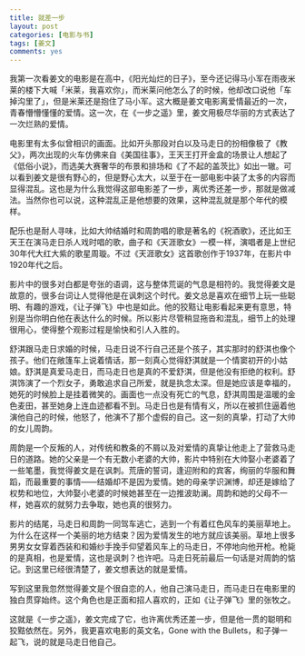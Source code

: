 ```yaml
---
title: 就差一步
layout: post
categories: [电影与书]
tags: [姜文]
comments: yes
---
```


我第一次看姜文的电影是在高中，《阳光灿烂的日子》，至今还记得马小军在雨夜米莱的楼下大喊「米莱，我喜欢你」，而米莱问他怎么了的时候，他却改口说他「车掉沟里了」，但是米莱还是抱住了马小军。这大概是姜文电影离爱情最近的一次，青春懵懵懂懂的爱情。这一次，在《一步之遥》里，姜文用极尽华丽的方式表达了一次烂熟的爱情。 

电影里有太多似曾相识的画面。比如开头那段对白以及马走日的扮相像极了《教父》，两次出现的火车仿佛来自《美国往事》，王天王打开金盒的场景让人想起了《低俗小说》，而选美大赛奢华的布景和排场和《了不起的盖茨比》如出一辙。可以看到姜文是很有野心的，但是野心太大，以至于在一部电影中装了太多的内容而显得混乱。这也是为什么我觉得这部电影差了一步，离优秀还差一步，那就是做减法。当然你也可以说，这种混乱正是他想要的效果，这种混乱就是那个年代的模样。 

配乐也是耐人寻味，比如大帅结婚时和周韵唱的歌是著名的《祝酒歌》，还比如王天王在演马走日杀人戏时唱的歌，曲子和《天涯歌女》一模一样，演唱者是上世纪30年代大红大紫的歌星周璇。不过《天涯歌女》这首歌创作于1937年，在影片中1920年代之后。 

影片中的很多对白都是夸张的语调，这与整体荒诞的气息是相符的。我觉得姜文是故意的，很多台词让人觉得他是在讽刺这个时代。姜文总是喜欢在细节上玩一些聪明、有趣的游戏，《让子弹飞》中也是如此。他的狡黠让电影看起来更有意思，特别是当你明白他在表达什么的时候。所以影片尽管稍显拖沓和混乱，细节上的处理很用心，使得整个观影过程是愉快和引人入胜的。 

舒淇跟马走日求婚的时候，马走日说不行自己还是个孩子，其实那时的舒淇也像个孩子。他们在敞篷车上说着情话，那一刻真心觉得舒淇就是一个情窦初开的小姑娘。舒淇是真爱马走日，而马走日也是真的不爱舒淇，但是他没有拒绝的权利。舒淇饰演了一个烈女子，勇敢追求自己所爱，就是执念太深。但是她应该是幸福的，她死的时候脸上是挂着微笑的。画面也一点没有死亡的气息，舒淇周围是温暖的金色麦田，甚至她身上连血迹都看不到。马走日也是有情有义，所以在被抓住逼着他演他自己的时候，他怒了，他演不了那个虚假的自己。这一刻的真挚，打动了大帅的女儿周韵。 

周韵是一个反叛的人，对传统和教条的不屑以及对爱情的真挚让他走上了营救马走日的道路。她的父亲是一个有无数小老婆的大帅，影片中特别在大帅娶小老婆着了一些笔墨，我觉得姜文是在讽刺。荒唐的誓词，逢迎附和的宾客，绚丽的华服和舞蹈，而最重要的事情——结婚却不是因为爱情。她的母亲学识渊博，却还是嫁给了权势和地位，大帅娶小老婆的时候她甚至在一边推波助澜。周韵和她的父母不一样，她喜欢的就努力去争取，她也真的很努力。 

影片的结尾，马走日和周韵一同驾车逃亡，逃到一个有着红色风车的美丽草地上。为什么在这样一个美丽的地方结束？因为爱情发生的地方就应该美丽。草地上很多男男女女穿着西装和和婚纱手挽手仰望着风车上的马走日，不停地向他开枪。枪毙的是真相，也是爱情，这也是讽刺？也许吧。马走日死前最后一句话是对周韵的惦记。到这里已经很清楚了，姜文想表达的就是爱情。 

写到这里我忽然觉得姜文是个很自恋的人，他自己演马走日，而马走日在电影里的独白贯穿始终。这个角色也是正面和招人喜欢的，正如《让子弹飞》里的张牧之。 

这就是《一步之遥》，姜文完成了它，也许离优秀还差一步，但是他一贯的聪明和狡黠依然在。另外，我更喜欢电影的英文名，Gone with the Bullets，和子弹一起飞，说的就是马走日他自己。